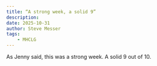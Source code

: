 ```yaml
---
title: “A strong week, a solid 9”
description:  
date: 2025-10-31
author: Steve Messer
tags: 
    - MHCLG
---
```


As Jenny said, this was a strong week. A solid 9 out of 10.